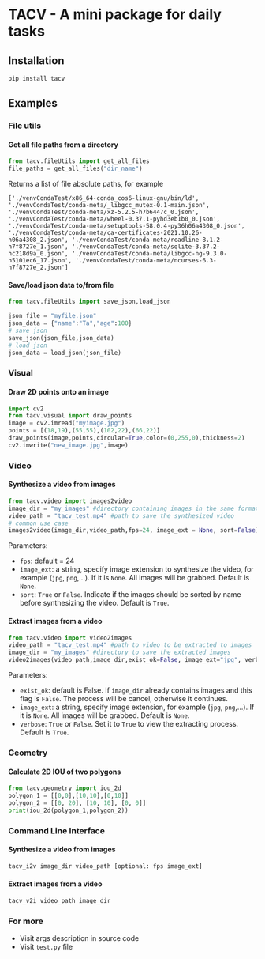 # TACV - A mini package for daily tasks

## Installation
```bash
pip install tacv
```

## Examples
### File utils
#### Get all file paths from a directory
```python
from tacv.fileUtils import get_all_files
file_paths = get_all_files("dir_name")
```
Returns a list of file absolute paths, for example
```
['./venvCondaTest/x86_64-conda_cos6-linux-gnu/bin/ld', './venvCondaTest/conda-meta/_libgcc_mutex-0.1-main.json', './venvCondaTest/conda-meta/xz-5.2.5-h7b6447c_0.json', './venvCondaTest/conda-meta/wheel-0.37.1-pyhd3eb1b0_0.json', './venvCondaTest/conda-meta/setuptools-58.0.4-py36h06a4308_0.json', './venvCondaTest/conda-meta/ca-certificates-2021.10.26-h06a4308_2.json', './venvCondaTest/conda-meta/readline-8.1.2-h7f8727e_1.json', './venvCondaTest/conda-meta/sqlite-3.37.2-hc218d9a_0.json', './venvCondaTest/conda-meta/libgcc-ng-9.3.0-h5101ec6_17.json', './venvCondaTest/conda-meta/ncurses-6.3-h7f8727e_2.json']
```
#### Save/load json data to/from file
```python
from tacv.fileUtils import save_json,load_json

json_file = "myfile.json"
json_data = {"name":"Ta","age":100}
# save json
save_json(json_file,json_data)
# load json
json_data = load_json(json_file)
```
### Visual
#### Draw 2D points onto an image
```python
import cv2
from tacv.visual import draw_points
image = cv2.imread("myimage.jpg")
points = [(18,19),(55,55),(102,22),(66,22)]
draw_points(image,points,circular=True,color=(0,255,0),thickness=2)
cv2.imwrite("new_image.jpg",image)
```
### Video
#### Synthesize a video from images
```python
from tacv.video import images2video
image_dir = "my_images" #directory containing images in the same format
video_path = "tacv_test.mp4" #path to save the synthesized video
# common use case
images2video(image_dir,video_path,fps=24, image_ext = None, sort=False)
```
Parameters:
* `fps`: default = 24
* `image_ext`: a string, specify image extension to synthesize the video, for example (`jpg`, `png`,...). If it is `None`. All images will be grabbed. Default is `None`.
* `sort`: `True` or `False`. Indicate if the images should be sorted by name before synthesizing the video. Default is `True`.
#### Extract images from a video
```python
from tacv.video import video2images
video_path = "tacv_test.mp4" #path to video to be extracted to images
image_dir = "my_images" #directory to save the extracted images
video2images(video_path,image_dir,exist_ok=False, image_ext="jpg", verbose=True)
```
Parameters:
* `exist_ok`: default is False. If `image_dir` already contains images and this flag is `False`. The process will be cancel, otherwise it continues.
* `image_ext`: a string, specify image extension, for example (`jpg`, `png`,...). If it is `None`. All images will be grabbed. Default is `None`.
* `verbose`: `True` or `False`. Set it to `True` to view the extracting process. Default is `True`.
### Geometry
#### Calculate 2D IOU of two polygons
```python
from tacv.geometry import iou_2d
polygon_1 = [[0,0],[10,10],[0,10]]
polygon_2 = [[0, 20], [10, 10], [0, 0]]
print(iou_2d(polygon_1,polygon_2))
```
### Command Line Interface

#### Synthesize a video from images
```bash
tacv_i2v image_dir video_path [optional: fps image_ext]
```
#### Extract images from a video
```bash
tacv_v2i video_path image_dir
```
### For more
* Visit args description in source code 
* Visit `test.py` file